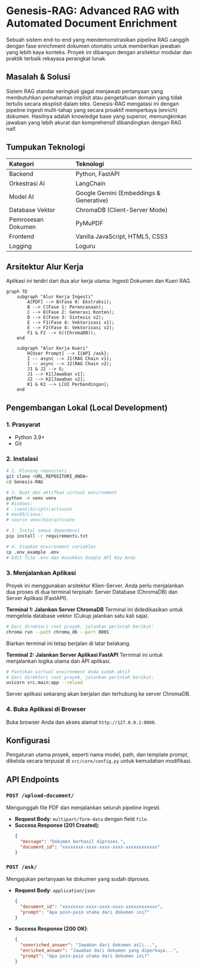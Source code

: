 # Genesis-RAG: Advanced RAG with Automated Document Enrichment
Sebuah sistem end-to-end yang mendemonstrasikan pipeline RAG canggih dengan fase enrichment dokumen otomatis untuk memberikan jawaban yang lebih kaya konteks. Proyek ini dibangun dengan arsitektur modular dan praktik terbaik rekayasa perangkat lunak.

## Masalah & Solusi
Sistem RAG standar seringkali gagal menjawab pertanyaan yang membutuhkan pemahaman implisit atau pengetahuan domain yang tidak tertulis secara eksplisit dalam teks. Genesis-RAG mengatasi ini dengan pipeline ingesti multi-tahap yang secara proaktif memperkaya (enrich) dokumen. Hasilnya adalah knowledge base yang superior, memungkinkan jawaban yang lebih akurat dan komprehensif dibandingkan dengan RAG naif.

## Tumpukan Teknologi
| Kategori | Teknologi |
| :--- | :--- |
| Backend | Python, FastAPI |
| Orkestrasi AI | LangChain |
| Model AI | Google Gemini (Embeddings & Generative) |
| Database Vektor | ChromaDB (Client-Server Mode) |
| Pemrosesan Dokumen | PyMuPDF |
| Frontend | Vanilla JavaScript, HTML5, CSS3 |
| Logging | Loguru |

## Arsitektur Alur Kerja
Aplikasi ini terdiri dari dua alur kerja utama: Ingesti Dokumen dan Kueri RAG.

```mermaid
graph TD
    subgraph "Alur Kerja Ingesti"
        A[PDF] --> B(Fase 0: Ekstraksi);
        B --> C(Fase 1: Perencanaan);
        C --> D(Fase 2: Generasi Konten);
        D --> E(Fase 3: Sintesis v2);
        E --> F1(Fase 4: Vektorisasi v1);
        E --> F2(Fase 4: Vektorisasi v2);
        F1 & F2 --> G((ChromaDB));
    end

    subgraph "Alur Kerja Kueri"
        H[User Prompt] --> I{API /ask};
        I -- async --> J1(RAG Chain v1);
        I -- async --> J2(RAG Chain v2);
        J1 & J2 --> G;
        J1 --> K1[Jawaban v1];
        J2 --> K2[Jawaban v2];
        K1 & K2 --> L[UI Perbandingan];
    end
```

## Pengembangan Lokal (Local Development)

### 1. Prasyarat
- Python 3.9+
- Git

### 2. Instalasi
```bash
# 1. Kloning repositori
git clone <URL_REPOSITORI_ANDA>
cd Genesis-RAG

# 2. Buat dan aktifkan virtual environment
python -m venv venv
# Windows:
# .\venv\Scripts\activate
# macOS/Linux:
# source venv/bin/activate

# 3. Instal semua dependensi
pip install -r requirements.txt

# 4. Siapkan environment variables
cp .env_example .env
# Edit file .env dan masukkan Google API Key Anda
```

### 3. Menjalankan Aplikasi
Proyek ini menggunakan arsitektur Klien-Server. Anda perlu menjalankan dua proses di dua terminal terpisah: Server Database (ChromaDB) dan Server Aplikasi (FastAPI).

**Terminal 1: Jalankan Server ChromaDB**
Terminal ini didedikasikan untuk mengelola database vektor (Cukup jalankan satu kali saja).

```bash
# Dari direktori root proyek, jalankan perintah berikut:
chroma run --path chroma_db --port 8001
```
Biarkan terminal ini tetap berjalan di latar belakang.

**Terminal 2: Jalankan Server Aplikasi FastAPI**
Terminal ini untuk menjalankan logika utama dan API aplikasi.

```bash
# Pastikan virtual environment Anda sudah aktif
# Dari direktori root proyek, jalankan perintah berikut:
uvicorn src.main:app --reload
```
Server aplikasi sekarang akan berjalan dan terhubung ke server ChromaDB.

### 4. Buka Aplikasi di Browser
Buka browser Anda dan akses alamat `http://127.0.0.1:8000`.

## Konfigurasi
Pengaturan utama proyek, seperti nama model, path, dan template prompt, dikelola secara terpusat di `src/core/config.py` untuk kemudahan modifikasi.

## API Endpoints

### `POST /upload-document/`
Mengunggah file PDF dan menjalankan seluruh pipeline ingesti.
- **Request Body**: `multipart/form-data` dengan field `file`.
- **Success Response (201 Created)**:
  ```json
  {
    "message": "Dokumen berhasil diproses.",
    "document_id": "xxxxxxxx-xxxx-xxxx-xxxx-xxxxxxxxxxxx"
  }
  ```

### `POST /ask/`
Mengajukan pertanyaan ke dokumen yang sudah diproses.
- **Request Body**: `application/json`
  ```json
  {
    "document_id": "xxxxxxxx-xxxx-xxxx-xxxx-xxxxxxxxxxxx",
    "prompt": "Apa poin-poin utama dari dokumen ini?"
  }
  ```
- **Success Response (200 OK)**:
  ```json
  {
    "unenriched_answer": "Jawaban dari dokumen asli...",
    "enriched_answer": "Jawaban dari dokumen yang diperkaya...",
    "prompt": "Apa poin-poin utama dari dokumen ini?"
  }
  ```